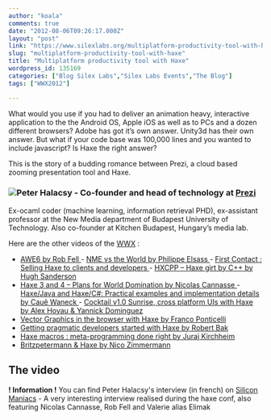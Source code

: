 ```yaml
---
author: "koala"
comments: true
date: "2012-08-06T09:26:17.000Z"
layout: "post"
link: "https://www.silexlabs.org/multiplatform-productivity-tool-with-haxe/"
slug: "multiplatform-productivity-tool-with-haxe"
title: "Multiplatform productivity tool with Haxe"
wordpress_id: 135169
categories: ["Blog Silex Labs","Silex Labs Events","The Blog"]
tags: ["WWX2012"]

---
```

What would you use if you had to deliver an animation heavy, interactive application to the the Android OS, Apple iOS as well as to PCs and a dozen different browsers? Adobe has got it’s own answer. Unity3d has their own answer. But what if your code base was 100,000 lines and you wanted to include javascript? Is Haxe the right answer?

This is the story of a budding romance between Prezi, a cloud based zooming presentation tool and Haxe.


### [![](https://www.silexlabs.org/wp-content/uploads/2012/04/peter-halacsy1.jpg)](https://www.silexlabs.org/132199/the-blog/multiplatform-productivity-tool-with-haxe-2/attachment/peter-halacsy/)Peter Halacsy - Co-founder and head of technology at [Prezi](http://prezi.com/)


Ex-ocaml coder (machine learning, information retrieval PHD), ex-assistant professor at the New Media department of Budapest University of Technology. Also co-founder at Kitchen Budapest, Hungary’s media lab.

Here are the other videos of the [WWX](http://wwx.haxe.org/) :
- [AWE6 by Rob Fell
](https://www.silexlabs.org/132111/the-blog/may-the-force-be-with-you-making-a-game-with-awe6/)- [NME vs the World by Philippe Elsass
](https://www.silexlabs.org/133359/the-blog/haxe-nme-vs-the-world/)- [First Contact : Selling Haxe to clients and developers
](https://www.silexlabs.org/133423/the-blog/first-contact-selling-haxe-to-clients-and-developers/)- [HXCPP – Haxe girt by C++ by Hugh Sanderson](https://www.silexlabs.org/133591/the-blog/hxcpp-%E2%80%93-haxe-girt-by-c/)
- [Haxe 3 and 4 – Plans for World Domination by Nicolas Cannasse
](https://www.silexlabs.org/133720/the-blog/haxe-3-and-4-%E2%80%93-plans-for-world-domination/)- [Haxe/Java and Haxe/C#: Practical examples and implementation details by Cauê Waneck
](https://www.silexlabs.org/133823/the-blog/haxejava-and-haxec-practical-examples-and-implementation-details/)- [Cocktail v1.0 Sunrise, cross platform UIs with Haxe by Alex Hoyau & Yannick Dominguez](https://www.silexlabs.org/133902/the-blog/cocktail-v1-0-sunrise-cross-platform-uis-with-haxe/)
- [Vector Graphics in the browser with Haxe by Franco Ponticelli](https://www.silexlabs.org/134056/the-blog/vector-graphics-in-the-browser-with-haxe/)
- [Getting pragmatic developers started with Haxe by Robert Bak](https://www.silexlabs.org/135257/the-blog/getting-pragmatic-developers-started-with-haxe/)
- [Haxe macros : meta-programming done right by Juraj Kirchheim](https://www.silexlabs.org/135331/the-blog/haxe-macros-meta-programming-done-right/)
- [Britzpetermann & Haxe by Nico Zimmermann](https://www.silexlabs.org/135480/the-blog/britzpetermann-haxe-6/)


## The video




**! Information !** You can find Peter Halacsy's interview (in french) on [Silicon Maniacs](http://www.siliconmaniacs.org/i-t-boys-i-t-girls-haxe/) - A very interesting interview realised during the haxe conf, also featuring Nicolas Cannasse, Rob Fell and Valerie alias Elimak

